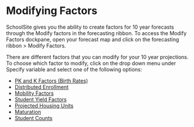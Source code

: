# Modifying Factors

SchoolSite gives you the ability to create factors for 10 year forecasts through the Modify factors in the forecasting ribbon. 
To access the Modify Factors dockpane, open your forecast map and click on the forecasting ribbon > Modify Factors.

There are different factors that you can modify for your 10 year projections. To choose which factor to modify, click on the drop down menu under Specify variable and select one of the following options:

* [PK and K Factors (Birth Rates)](KandPKFactors.md)
* [Distributed Enrollment](distributedEnrollment.md)
* [Mobility Factors](mobilityFactors.md)
* [Student Yield Factors](studentYieldFactors.md)
* [Projected Housing Units](projectedHousing.md)
* [Maturation](maturation.md)
* [Student Counts](studentCounts.md)
